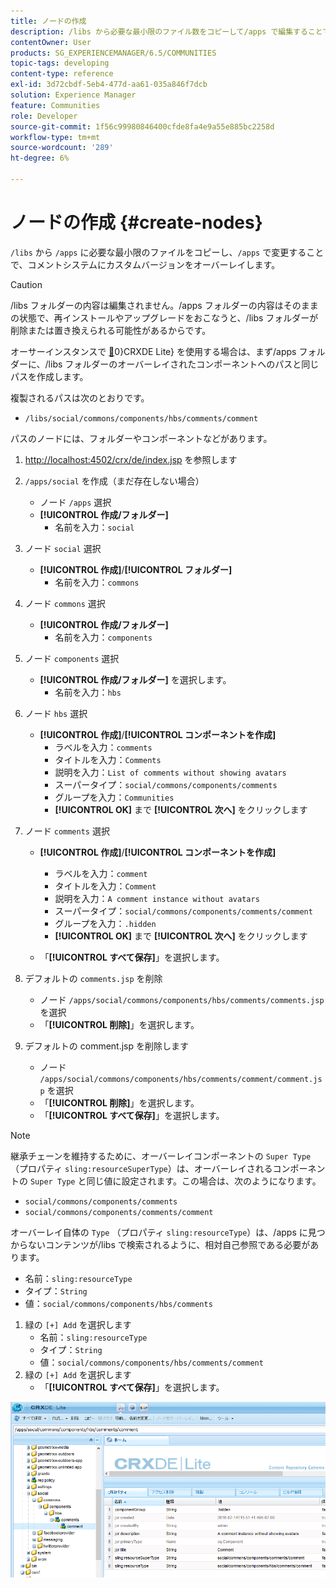 ```yaml
---
title: ノードの作成
description: /libs から必要な最小限のファイル数をコピーして/apps で編集することで、コメントシステムをカスタムバージョンでオーバーレイする方法を説明します。
contentOwner: User
products: SG_EXPERIENCEMANAGER/6.5/COMMUNITIES
topic-tags: developing
content-type: reference
exl-id: 3d72cbdf-5eb4-477d-aa61-035a846f7dcb
solution: Experience Manager
feature: Communities
role: Developer
source-git-commit: 1f56c99980846400cfde8fa4e9a55e885bc2258d
workflow-type: tm+mt
source-wordcount: '289'
ht-degree: 6%

---
```


# ノードの作成 {#create-nodes}

`/libs` から `/apps` に必要な最小限のファイルをコピーし、`/apps` で変更することで、コメントシステムにカスタムバージョンをオーバーレイします。

>[!CAUTION]
>
>/libs フォルダーの内容は編集されません。/apps フォルダーの内容はそのままの状態で、再インストールやアップグレードをおこなうと、/libs フォルダーが削除または置き換えられる可能性があるからです。

オーサーインスタンスで [&#128279;](../../help/sites-developing/developing-with-crxde-lite.md)0&rbrace;CRXDE Lite&rbrace; を使用する場合は、まず/apps フォルダーに、/libs フォルダーのオーバーレイされたコンポーネントへのパスと同じパスを作成します。

複製されるパスは次のとおりです。

* `/libs/social/commons/components/hbs/comments/comment`

パスのノードには、フォルダーやコンポーネントなどがあります。

1. [http://localhost:4502/crx/de/index.jsp](http://localhost:4502/crx/de/index.jsp) を参照します
1. `/apps/social` を作成（まだ存在しない場合）
   * ノード `/apps` 選択
   * **[!UICONTROL 作成/フォルダー]**
      * 名前を入力：`social`
1. ノード `social` 選択
   * **[!UICONTROL 作成]**/**[!UICONTROL フォルダー]**
      * 名前を入力：`commons`
1. ノード `commons` 選択
   * **[!UICONTROL 作成/フォルダー]**
      * 名前を入力：`components`
1. ノード `components` 選択
   * **[!UICONTROL 作成/フォルダー]** を選択します。
      * 名前を入力：`hbs`
1. ノード `hbs` 選択
   * **[!UICONTROL 作成]**/**[!UICONTROL コンポーネントを作成]**
      * ラベルを入力：`comments`
      * タイトルを入力：`Comments`
      * 説明を入力：`List of comments without showing avatars`
      * スーパータイプ：`social/commons/components/comments`
      * グループを入力：`Communities`
      * **[!UICONTROL OK]** まで **[!UICONTROL 次へ]** をクリックします
1. ノード `comments` 選択

   * **[!UICONTROL 作成]**/**[!UICONTROL コンポーネントを作成]**

      * ラベルを入力：`comment`
      * タイトルを入力：`Comment`
      * 説明を入力：`A comment instance without avatars`
      * スーパータイプ：`social/commons/components/comments/comment`
      * グループを入力：`.hidden`
      * **[!UICONTROL OK]** まで **[!UICONTROL 次へ]** をクリックします
   * 「**[!UICONTROL すべて保存]**」を選択します。
1. デフォルトの `comments.jsp` を削除
   * ノード `/apps/social/commons/components/hbs/comments/comments.jsp` を選択
   * 「**[!UICONTROL 削除]**」を選択します。
1. デフォルトの comment.jsp を削除します
   * ノード `/apps/social/commons/components/hbs/comments/comment/comment.jsp` を選択
   * 「**[!UICONTROL 削除]**」を選択します。
   * 「**[!UICONTROL すべて保存]**」を選択します。

>[!NOTE]
>
>継承チェーンを維持するために、オーバーレイコンポーネントの `Super Type` （プロパティ `sling:resourceSuperType`）は、オーバーレイされるコンポーネントの `Super Type` と同じ値に設定されます。この場合は、次のようになります。
>
>* `social/commons/components/comments`
>* `social/commons/components/comments/comment`

オーバーレイ自体の `Type` （プロパティ `sling:resourceType`）は、/apps に見つからないコンテンツが/libs で検索されるように、相対自己参照である必要があります。
* 名前：`sling:resourceType`
* タイプ：`String`
* 値：`social/commons/components/hbs/comments`

1. 緑の `[+] Add` を選択します
   * 名前：`sling:resourceType`
   * タイプ：`String`
   * 値：`social/commons/components/hbs/comments/comment`
1. 緑の `[+] Add` を選択します
   * 「**[!UICONTROL すべて保存]**」を選択します。

![create-nodes](assets/create-nodes.png)
